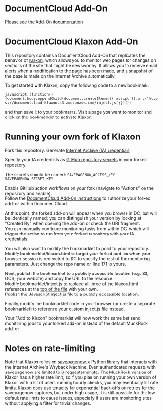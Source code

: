
# DocumentCloud Add-On

[Please see the Add-On documentation](https://github.com/MuckRock/documentcloud-hello-world-addon/wiki/)

# DocumentCloud Klaxon Add-On

This repository contains a DocumentCloud Add-On that replicates the behavior of [Klaxon](https://github.com/themarshallproject/klaxon), which allows you to monitor web pages for changes on sections of the site that might be newsworthy. It allows you to receive email alerts when a modification to the page has been made, and a snapshot of the page is made on the Internet Archive automatically. 

To get started with Klaxon, copy the following code to a new bookmark:

```javascript:(function(){document.body.appendChild(document.createElement('script')).src='https://documentcloud-klaxon.s3.amazonaws.com/inject.js';})();```

and then save it to your bookmarks. Visit a page you want to monitor and click on the bookmarklet to activate Klaxon. 

# Running your own fork of Klaxon

Fork this repository.
Generate [Internet Archive (IA) credentials](https://archive.org/developers/tutorial-get-ia-credentials.html)

Specify your IA credentials as [GitHub repository secrets](https://docs.github.com/en/actions/security-guides/using-secrets-in-github-actions#creating-secrets-for-a-repository) in your forked repository.

The secrets should be named:
```SAVEPAGENOW_ACCESS_KEY```
```SAVEPAGENOW_SECRET_KEY```

Enable GitHub action workflows on your fork (navigate to "Actions" on the repository and enable). <br>
Follow the [DocumentCloud Add-On instructions](https://github.com/MuckRock/documentcloud-hello-world-addon/wiki/#run-your-add-on-in-documentcloud) to authorize your forked add-on within DocumentCloud. <br>

At this point, the forked add-on will appear when you browse in DC, but will be identically named; you can distinguish your version by looking at "Created By" when opening the add-on or check the URI fragment. <br>
You can manually configure monitoring tasks from within DC, which will trigger the action to run from your forked repository with your IA credentials. <br>

You will also want to modify the bookmarklet to point to your repository. <br>
Modify bookmarklet/klaxon.html to target your forked add-on when your browser session is redirected to DC to specify the rest of the monitoring parameters.  Just change the repo name on line 171 to yours. <br>

Next, publish the bookmarklet to a publicly accessible location (e.g. S3, GCS, your website) and copy the URL to the resource. <br>
Modify bookmarklet/inject.js to replace all three of the klaxon.html references at the [top of the file](https://github.com/MuckRock/Klaxon/blob/89df26a6ea4433765cc3402c76335b9209cd4e90/bookmarklet/inject.js#L2) with your own. <br>
Publish the Javascript inject.js file to a publcly accessible location. <br>

Finally, modify the bookmarklet code in your browser (or create a separate bookmarklet) to reference your custom inject.js file instead. <br>

Your "Add to Klaxon" bookmarklet will now work the same but send monitoring jobs to your forked add-on instead of the default MuckRock add-on. <br>

# Notes on rate-limiting

Note that Klaxon relies on [savepagenow](https://pypi.org/project/savepagenow/), a Python library that interacts with the Internet Archive's Wayback Machine. Even authenticated requests with savepagenow are limited to [6 requests/minute](https://palewi.re/docs/savepagenow/python.html#authentication). 
The MuckRock version of Klaxon has a higher rate limit, so if you plan on running your own version of Klaxon with a lot of users running hourly checks, you may eventually hit rate limits. 
Klaxon does use [tenacity](https://pypi.org/project/tenacity/) for exponential back-offs on retries for the savepagenow captures, but under high usage, it is still possible for the low default rate limits to cause issues, especially if users are monitoring sites without applying a filter for trivial changes. 


